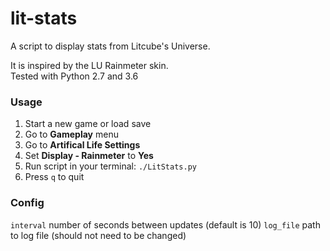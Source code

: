 # lit-stats
A script to display stats from Litcube's Universe.  

It is inspired by the LU Rainmeter skin.  
Tested with Python 2.7 and 3.6  

### Usage
1. Start a new game or load save
2. Go to **Gameplay** menu
3. Go to **Artifical Life Settings**
4. Set **Display - Rainmeter** to **Yes**
5. Run script in your terminal: ```./LitStats.py```
6. Press `q` to quit

### Config
```interval``` number of seconds between updates (default is 10)
```log_file``` path to log file (should not need to be changed)
